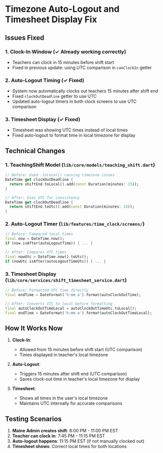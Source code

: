 # Timezone Auto-Logout and Timesheet Display Fix

## Issues Fixed

### 1. Clock-In Window (✓ Already working correctly)
- Teachers can clock in 15 minutes before shift start
- Fixed in previous update: using UTC comparison in `canClockIn` getter

### 2. Auto-Logout Timing (✓ Fixed)
- System now automatically clocks out teachers 15 minutes after shift end
- Fixed `clockOutDeadline` getter to use UTC
- Updated auto-logout timers in both clock screens to use UTC comparison

### 3. Timesheet Display (✓ Fixed)
- Timesheet was showing UTC times instead of local times
- Fixed auto-logout to format time in local timezone for display

## Technical Changes

### 1. TeachingShift Model (`lib/core/models/teaching_shift.dart`)
```dart
// Before: Used .toLocal() causing timezone issues
DateTime get clockOutDeadline {
  return shiftEnd.toLocal().add(const Duration(minutes: 15));
}

// After: Uses UTC for consistency
DateTime get clockOutDeadline {
  return shiftEnd.toUtc().add(const Duration(minutes: 15));
}
```

### 2. Auto-Logout Timer (`lib/features/time_clock/screens/`)
```dart
// Before: Compared local times
final now = DateTime.now();
if (now.isAfter(autoLogoutTime)) { ... }

// After: Compares UTC times
final nowUtc = DateTime.now().toUtc();
if (nowUtc.isAfter(autoLogoutTimeUtc)) { ... }
```

### 3. Timesheet Display (`lib/core/services/shift_timesheet_service.dart`)
```dart
// Before: Formatted UTC time directly
final endTime = DateFormat('h:mm a').format(autoClockOutTime);

// After: Converts UTC to local before formatting
final autoClockOutTimeLocal = autoClockOutTimeUtc.toLocal();
final endTime = DateFormat('h:mm a').format(autoClockOutTimeLocal);
```

## How It Works Now

1. **Clock-In**: 
   - Allowed from 15 minutes before shift start (UTC comparison)
   - Times displayed in teacher's local timezone

2. **Auto-Logout**:
   - Triggers 15 minutes after shift end (UTC comparison)
   - Saves clock-out time in teacher's local timezone for display

3. **Timesheet**:
   - Shows all times in the user's local timezone
   - Maintains UTC internally for accurate comparisons

## Testing Scenarios

1. **Maine Admin creates shift**: 8:00 PM - 11:00 PM EST
2. **Teacher can clock in**: 7:45 PM - 11:15 PM EST
3. **Auto-logout happens**: 11:15 PM EST (if not manually clocked out)
4. **Timesheet shows**: Correct local times for both locations
